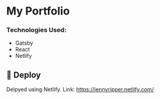 
# My Portfolio

### Technologies Used:
- Gatsby
- React
- Netlify

## 💫 Deploy

Delpyed using Netlify. Link: https://jennyripper.netlify.com/

